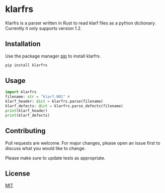 # klarfrs
Klarfrs is a parser written in Rust to read klarf files as a python dictionary. Currently it only supports version 1.2.

## Installation

Use the package manager [pip](https://pip.pypa.io/en/stable/) to install klarfrs.

```bash
pip install klarfrs
```

## Usage

```python
import klarfrs
filename: str = "klarf.001" #
klarf_header: dict = klarfrs.parse(filename)
klarf_defects: dict = klarfrs.parse_defects(filename)
print(klarf_header)
print(klarf_defects)
```

## Contributing

Pull requests are welcome. For major changes, please open an issue first
to discuss what you would like to change.

Please make sure to update tests as appropriate.

## License

[MIT](https://choosealicense.com/licenses/mit/)